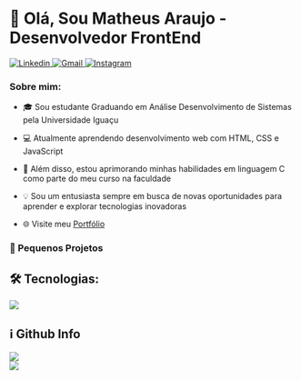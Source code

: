 <!DOCTYPE html>
<html>
<body>
    
<h1>👋 Olá, Sou Matheus Araujo - Desenvolvedor FrontEnd</h1>

<a href="url">
<img src="https://img.shields.io/badge/LinkedIn-0077B5?style=for-the-badge&logo=linkedin&logoColor=white" alt="Linkedin">
</a>
<a href="url">
<img src="https://img.shields.io/badge/Gmail-D14836?style=for-the-badge&logo=gmail&logoColor=white" alt="Gmail">
</a>
<a href="url">
<img src="https://img.shields.io/badge/Instagram-E4405F?style=for-the-badge&logo=instagram&logoColor=white" alt="Instagram">
</a>

<h3>Sobre mim:</h3>

<ul>
<li><p>🎓 Sou estudante Graduando em Análise Desenvolvimento de Sistemas pela Universidade Iguaçu</p></li>
<li><p>💻 Atualmente aprendendo desenvolvimento web com HTML, CSS e JavaScript</p></li>
<li><p>📘 Além disso, estou aprimorando minhas habilidades em linguagem C como parte do meu curso na faculdade</p></li>
<li><p>💡 Sou um entusiasta sempre em busca de novas oportunidades para aprender e explorar tecnologias inovadoras</p></li>
<li><p>🌐 Visite meu <a href="url">Portfólio</a></p></li>
</ul>

<h3>🚀 Pequenos Projetos</h3>

<a href="url"></a>
<a href="url"></a>
<a href="url"></a>

<h2>🛠 Tecnologias:</h2>

<img src="https://skillicons.dev/icons?i=html,css,js">
               
<h2>ℹ Github Info</h2>
<img src="https://github-readme-stats.vercel.app/api?username=Mtheuxa&show_icons=true&theme=white"><br>
<img src="https://github-readme-stats.vercel.app/api/top-langs/?username=Mtheuxa&layout=compact">

  </body>
</html>
